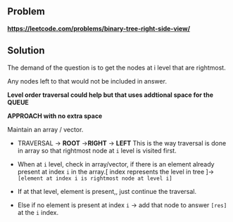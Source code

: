## Problem

**https://leetcode.com/problems/binary-tree-right-side-view/**

## Solution

The demand of the question is to get the nodes at i level that are rightmost.

Any nodes left to that would not be included in answer.

**Level order traversal could help but that uses addtional space for the QUEUE**

**APPROACH with no extra space**

Maintain an array / vector.

- TRAVERSAL -> **ROOT** ->**RIGHT** -> **LEFT** This is the way traversal is done in array so that rightmost node at `i` level is visited first.

- When at `i` level, check in array/vector, if there is an element already present at index `i` in the array.[ index represents the level in tree ]->`[element at index i is rightmost node at level i]`

- If at that level, element is present,, just continue the traversal.

- Else if no element is present at index `i` -> add that node to answer `[res]` at the `i` index.
